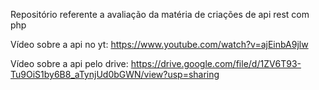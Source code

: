 Repositório referente a avaliação da matéria de criações de api rest com php 

Vídeo sobre a api no yt: https://www.youtube.com/watch?v=ajEinbA9jlw

Vídeo sobre a api pelo drive: https://drive.google.com/file/d/1ZV6T93-Tu9OiS1by6B8_aTynjUd0bGWN/view?usp=sharing
